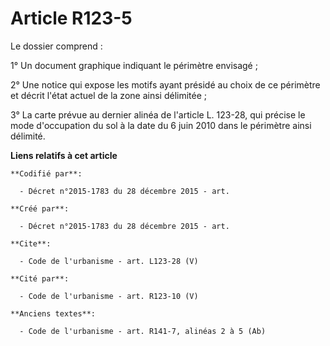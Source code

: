 # Article R123-5

Le dossier comprend : 

1° Un document graphique indiquant le périmètre envisagé ; 

2° Une notice qui expose les motifs ayant présidé au choix de ce périmètre et décrit l'état actuel de la zone ainsi
délimitée ; 

3° La carte prévue au dernier alinéa de l'article L. 123-28, qui précise le mode d'occupation du sol à la date du 6 juin 2010
dans le périmètre ainsi délimité.

**Liens relatifs à cet article**

	**Codifié par**:

	  - Décret n°2015-1783 du 28 décembre 2015 - art.

	**Créé par**:

	  - Décret n°2015-1783 du 28 décembre 2015 - art.

	**Cite**:

	  - Code de l'urbanisme - art. L123-28 (V)

	**Cité par**:

	  - Code de l'urbanisme - art. R123-10 (V)

	**Anciens textes**:

	  - Code de l'urbanisme - art. R141-7, alinéas 2 à 5 (Ab)
